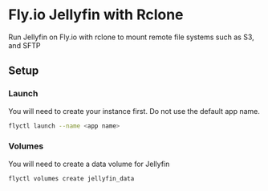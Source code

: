 # Fly.io Jellyfin with Rclone

Run Jellyfin on Fly.io with rclone to mount remote file systems such as S3, and SFTP

## Setup

### Launch

You will need to create your instance first. Do not use the default app name.

```bash
flyctl launch --name <app name>
```

### Volumes

You will need to create a data volume for Jellyfin

```bash
flyctl volumes create jellyfin_data
```
